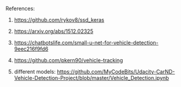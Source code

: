 
References: 
1. https://github.com/rykov8/ssd_keras
2. https://arxiv.org/abs/1512.02325
3. https://chatbotslife.com/small-u-net-for-vehicle-detection-9eec216f9fd6
4. https://github.com/pkern90/vehicle-tracking

5. different models: https://github.com/MyCodeBits/Udacity-CarND-Vehicle-Detection-Project/blob/master/Vehicle_Detection.ipynb
